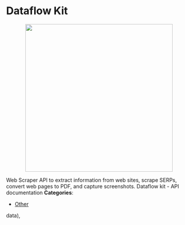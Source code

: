 # Dataflow Kit

<p align="center">
    <img width="400" src="https://raw.githubusercontent.com/awesome-apis/awesome-apis/apis/dataflow-kit/logo_256x256.png" />
</p>


Web Scraper API to extract information from web sites, scrape SERPs, convert web pages to PDF, and capture screenshots. Dataflow kit - API documentation
**Categories**:

- [Other](https://github/awesome-apis/awesome-apis#other)



data),


